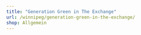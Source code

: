 ```yaml
---
title: "Generation Green in The Exchange"
url: /winnipeg/generation-green-in-the-exchange/
shop: Allgemein
---
```

